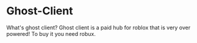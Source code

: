 # Ghost-Client
What's ghost client? Ghost client is a paid hub for roblox that is very over powered! To buy it you need robux.
